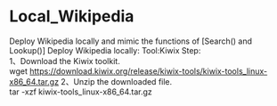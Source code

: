 # Local_Wikipedia
Deploy Wikipedia locally and mimic the functions of [Search() and Lookup()] 
  Deploy Wikipedia locally:
    Tool:Kiwix
    Step:  
    1、Download the Kiwix toolkit.  
    wget https://download.kiwix.org/release/kiwix-tools/kiwix-tools_linux-x86_64.tar.gz
    2、Unzip the downloaded file.  
    tar -xzf kiwix-tools_linux-x86_64.tar.gz
